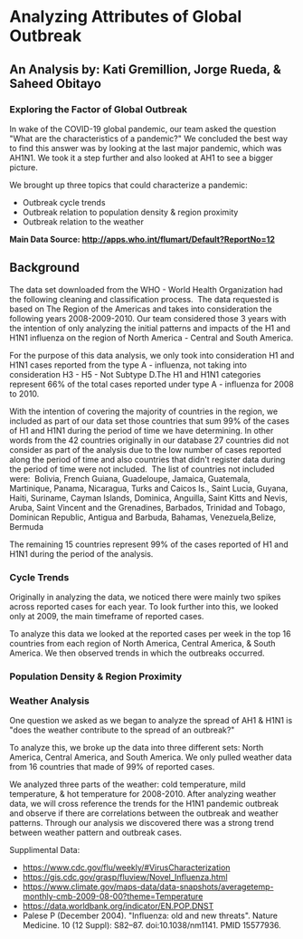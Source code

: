 # Analyzing Attributes of Global Outbreak
## An Analysis by: Kati Gremillion, Jorge Rueda, & Saheed Obitayo

### Exploring the Factor of Global Outbreak
In wake of the COVID-19 global pandemic, our team asked the question "What are the characteristics of a pandemic?" We concluded the best way to find this answer was by looking at the last major pandemic, which was AH1N1. We took it a step further and also looked at AH1 to see a bigger picture. 

We brought up three topics that could characterize a pandemic:
* Outbreak cycle trends
* Outbreak relation to population density & region proximity 
* Outbreak relation to the weather

**Main Data Source: http://apps.who.int/flumart/Default?ReportNo=12**

## Background

The data set downloaded from the WHO - World Health Organization had the following cleaning and classification process. 
The data requested is based on The Region of the Americas and takes into consideration the following years 2008-2009-2010. Our team considered those 3 years with the intention of only analyzing the initial patterns and impacts of the H1 and H1N1 influenza on the region of North America - Central and South America.

For the purpose of this data analysis, we only took into consideration H1 and H1N1 cases reported from the type A - influenza, not taking into consideration H3 - H5 - Not Subtype D.The H1 and H1N1 categories represent 66% of the total cases reported under type A - influenza for 2008 to 2010.

With the intention of covering the majority of countries in the region, we included as part of our data set those countries that sum 99% of the cases of H1 and H1N1 during the period of time we have determining. In other words from the 42 countries originally in our database 27 countries did not consider as part of the analysis due to the low number of cases reported along the period of time and also countries that didn't register data during the period of time were not included. 
The list of countries not included were: 
Bolivia, French Guiana, Guadeloupe, Jamaica, Guatemala, Martinique, Panama, Nicaragua, Turks and Caicos Is., Saint Lucia, Guyana, Haiti, Suriname, Cayman Islands, Dominica, Anguilla, Saint Kitts and Nevis, Aruba, Saint Vincent and the Grenadines, Barbados, Trinidad and Tobago, Dominican Republic, Antigua and Barbuda, Bahamas, Venezuela,Belize, Bermuda 


The remaining 15 countries represent 99% of the cases reported of H1 and H1N1 during the period of the analysis. 

### Cycle Trends
Originally in analyzing the data, we noticed there were mainly two spikes across reported cases for each year. To look further into this, we looked only at 2009, the main timeframe of reported cases.

To analyze this data we looked at the reported cases per week in the top 16 countries from each region of North America, Central America, & South America. We then observed trends in which the outbreaks occurred. 

### Population Density & Region Proximity 


### Weather Analysis 

One question we asked as we began to analyze the spread of AH1 & H1N1 is "does the weather contribute to the spread of an outbreak?"

To analyze this, we broke up the data into three different sets: North America, Central America, and South America. We only pulled weather data from 16 countries that made of 99% of reported cases.

We analyzed three parts of the weather: cold temperature, mild temperature, & hot temperature for 2008-2010. After analyzing weather data, we will cross reference the trends for the H1N1 pandemic outbreak and observe if there are correlations between the outbreak and weather patterns. Through our analysis we discovered there was a strong trend between weather pattern and outbreak cases.

Supplimental Data:
* https://www.cdc.gov/flu/weekly/#VirusCharacterization
* https://gis.cdc.gov/grasp/fluview/Novel_Influenza.html
* https://www.climate.gov/maps-data/data-snapshots/averagetemp-monthly-cmb-2009-08-00?theme=Temperature
* https://data.worldbank.org/indicator/EN.POP.DNST
* Palese P (December 2004). "Influenza: old and new threats". Nature Medicine. 10 (12 Suppl): S82–87. doi:10.1038/nm1141. PMID 15577936.



